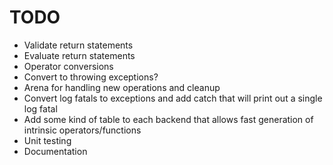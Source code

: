 # TODO
- Validate return statements
- Evaluate return statements
- Operator conversions
- Convert to throwing exceptions?
- Arena for handling new operations and cleanup
- Convert log fatals to exceptions and add catch that will print out a single log fatal
- Add some kind of table to each backend that allows fast generation of intrinsic operators/functions
- Unit testing
- Documentation

